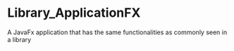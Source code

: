 # Library_ApplicationFX
A JavaFx application that has the same functionalities as commonly seen in a library
